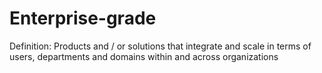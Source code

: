 # Enterprise-grade

Definition: Products and / or solutions that integrate and scale in terms of users, departments and domains within and across organizations